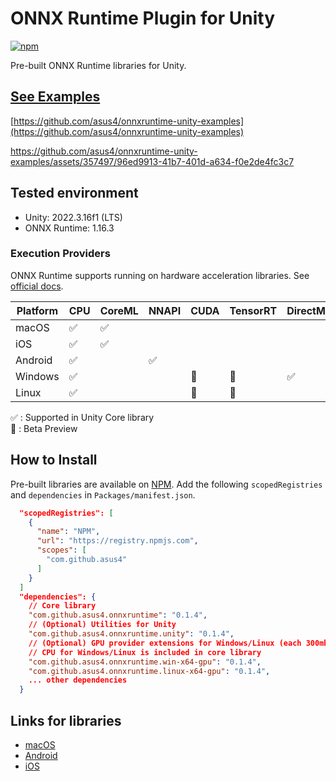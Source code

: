 # ONNX Runtime Plugin for Unity

[![npm](https://img.shields.io/npm/v/com.github.asus4.onnxruntime?label=npm)](https://www.npmjs.com/package/com.github.asus4.onnxruntime)

Pre-built ONNX Runtime libraries for Unity.

## [See Examples](https://github.com/asus4/onnxruntime-unity-examples)

[https://github.com/asus4/onnxruntime-unity-examples](https://github.com/asus4/onnxruntime-unity-examples)

<https://github.com/asus4/onnxruntime-unity-examples/assets/357497/96ed9913-41b7-401d-a634-f0e2de4fc3c7>

## Tested environment

- Unity: 2022.3.16f1 (LTS)
- ONNX Runtime: 1.16.3

### Execution Providers

ONNX Runtime supports running on hardware acceleration libraries. See [official docs](https://onnxruntime.ai/docs/execution-providers/).

| Platform | CPU | CoreML | NNAPI | CUDA | TensorRT | DirectML |
| --- | --- | --- | --- | --- | --- | --- |
| macOS | :white_check_mark: | :white_check_mark: | | | | |
| iOS | :white_check_mark: | :white_check_mark: | | | | |
| Android | :white_check_mark: | | :white_check_mark: | | | |
| Windows | :white_check_mark: | | | :construction: | :construction: | :white_check_mark: |
| Linux | :white_check_mark: | | | :construction: | :construction: | |

:white_check_mark: : Supported in Unity Core library  
:construction: : Beta Preview

## How to Install

Pre-built libraries are available on [NPM](https://www.npmjs.com/package/com.github.asus4.onnxruntime). Add the following `scopedRegistries` and `dependencies` in `Packages/manifest.json`.

```json
  "scopedRegistries": [
    {
      "name": "NPM",
      "url": "https://registry.npmjs.com",
      "scopes": [
        "com.github.asus4"
      ]
    }
  ]
  "dependencies": {
    // Core library
    "com.github.asus4.onnxruntime": "0.1.4",
    // (Optional) Utilities for Unity
    "com.github.asus4.onnxruntime.unity": "0.1.4",
    // (Optional) GPU provider extensions for Windows/Linux (each 300mb+)
    // CPU for Windows/Linux is included in core library
    "com.github.asus4.onnxruntime.win-x64-gpu": "0.1.4",
    "com.github.asus4.onnxruntime.linux-x64-gpu": "0.1.4",
    ... other dependencies
  }
```

## Links for libraries

- [macOS](https://github.com/microsoft/onnxruntime/releases/)
- [Android](https://central.sonatype.com/artifact/com.microsoft.onnxruntime/onnxruntime-android/versions)
- [iOS](https://github.com/CocoaPods/Specs/tree/master/Specs/3/a/a/onnxruntime-c)
